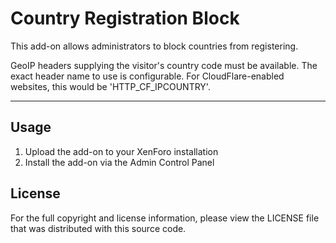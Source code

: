Country Registration Block
==========================
This add-on allows administrators to block countries from registering.

GeoIP headers supplying the visitor's country code must be available. The exact
header name to use is configurable. For CloudFlare-enabled websites, this would
be 'HTTP_CF_IPCOUNTRY'.

--------------------------------------------------------------------------------

Usage
-----
1. Upload the add-on to your XenForo installation
2. Install the add-on via the Admin Control Panel

License
-------
For the full copyright and license information, please view the LICENSE file
that was distributed with this source code.
